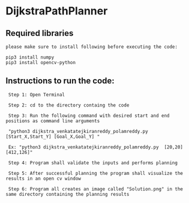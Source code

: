 # DijkstraPathPlanner

## Required libraries

    please make sure to install following before executing the code:

    pip3 install numpy
    pip3 install opencv-python

## Instructions to run the code:
    

     Step 1: Open Terminal
     
     Step 2: cd to the directory containg the code

     Step 3: Run the following command with desired start and end positions as command line arguments

     "python3 dijkstra_venkatatejkiranreddy_polamreddy.py  [Start_X,Start_Y] [Goal_X,Goal_Y] " 

     Ex: "python3 dijkstra_venkatatejkiranreddy_polamreddy.py  [20,20] [412,126]"
    
     Step 4: Program shall validate the inputs and performs planning

     Step 5: After successful planning the program shall visualize the results in an open cv window

     Step 6: Program all creates an image called "Solution.png" in the same directory containing the planning results

